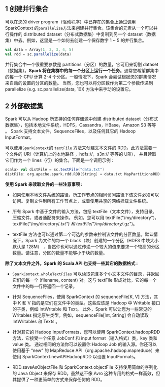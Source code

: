 ## 1 创建并行集合

可以在您的 driver program（驱动程序）中已存在的集合上通过调用  SparkContext 的` parallelize `方法来创建并行集合。该集合的元素从一个可以并行操作的 distributed dataset（分布式数据集）中复制到另一个 dataset（数据集）中去。例如，这里是一个如何去创建一个保存数字 1 ~ 5 的并行集合。

``` scala
val data = Array(1, 2, 3, 4, 5)
val rdd = sc.parallelize(data)
```

并行集合中一个很重要参数是 partitions（分区）的数量，它可用来切割 dataset（数据集）。__Spark 将在集群中的每一个分区上运行一个任务__。通常您希望群集中的每一个 CPU 计算 2-4 个分区。一般情况下，Spark 会尝试根据您的群集情况来自动的设置的分区的数量。
当然，您也可以将分区数作为第二个参数传递到 parallelize (e.g. sc.parallelize(data, 10)) 方法中来手动的设置它。

## 2  外部数据集

Spark 可以从 Hadoop 所支持的任何存储源中创建 distributed dataset（分布式数据集），包括本地文件系统，HDFS，Cassandra，HBase，Amazon S3 等等
。 Spark 支持文本文件，SequenceFiles，以及任何其它的 Hadoop InputFormat。

可以使用`SparkContext`的 `textFile` 方法来创建文本文件的 RDD。此方法需要一个文件的 URI（计算机上的本地路径 ，hdfs://，s3n:// 等等的 URI），
并且读取它们作为一个 lines（行）的集合。下面是一个调用示例 : 

``` scala
scala> val distFile = sc.textFile("data.txt")
distFile: org.apache.spark.rdd.RDD[String] = data.txt MapPartitionsRDD[10] at textFile at <console>:26
```
__使用 Spark 来读取文件的一些注意事项 :__

* 如果使用本地文件系统的路径，所工作节点的相同访问路径下该文件必须可以访问。复制文件到所有工作节点上，或着使用共享的网络挂载文件系统。

* 所有 Spark 中基于文件的输入方法，包括 textFile（文本文件），支持目录，压缩文件，或者通配符来操作。
    例如，您可以用 textFile("/my/directory")，textFile("/my/directory/*.txt") 和 textFile("/my/directory/*.gz")。

* textFile 方法也可以通过第二个可选的参数来控制该文件的分区数量。默认情况下，Spark 为文件的每一个 block（块）创建的一个分区（HDFS 中块大小默认是 128M）
    ，当然你也可以通过传递一个较大的值来要求一个较高的分区数量。请注意，分区的数量不能够小于块的数量。
    
    
 __除了文本文件之外，Spark 的 Scala API 也支持一些其它的数据格式 :__

* `SparkContext.wholeTextFiles` 可以读取包含多个小文本文件的目录，并返回它们的每一个 (filename, content) 对。这与 textFile 形成对比，它的每一个文件中的每一行将返回一个记录。

* 针对 SequenceFiles，使用 SparkContext 的 sequenceFile[K, V] 方法，其中 K 和 V 指的是它们在文件中的类型。这些应该是 Hadoop 中 Writable 接口的子类，例如 IntWritable 和 Text。
  此外，Spark 可以让您为一些常见的 Writables 指定原生类型。例如，sequenceFile[Int, String] 会自动读取 IntWritables 和 Texts 。

* 针对其它的 Hadoop InputFormats，您可以使用 SparkContext.hadoopRDD 方法，它接受一个任意 JobConf 和 input format（输入格式）类，key 类和 value 类。
  通过相同的方法你可以设置你 Hadoop Job 的输入源。你还可以使用基于 “new” 的 MapReduce API（org.apache.hadoop.mapreduce）来使用 SparkContext.newAPIHadoopRDD 以设置 InputFormats。
  
* RDD.saveAsObjectFile 和 SparkContext.objectFile 支持使用简单的序列化的 Java Object 来保存 RDD。虽然这不像 Avro 这种专用的格式一样高效，但其提供了一种更简单的方式来保存任何的 RDD。























